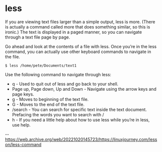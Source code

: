 # less

If you are viewing text files larger than a simple output, less is more. (There is actually a command called more that does something similar, so this is ironic.) The text is displayed in a paged manner, so you can navigate through a text file page by page.

Go ahead and look at the contents of a file with less. Once you’re in the less command, you can actually use other keyboard commands to navigate in the file.

```
$ less /home/pete/Documents/text1
```

Use the following command to navigate through less:

- q - Used to quit out of less and go back to your shell.
- Page up, Page down, Up and Down - Navigate using the arrow keys and page keys.
- g - Moves to beginning of the text file.
- G - Moves to the end of the text file.
- /search - You can search for specific text inside the text document. Prefacing the words you want to search with /
- h - If you need a little help about how to use less while you’re in less, use help.
    
--https://web.archive.org/web/20221020145723/https://linuxjourney.com/lesson/less-command
